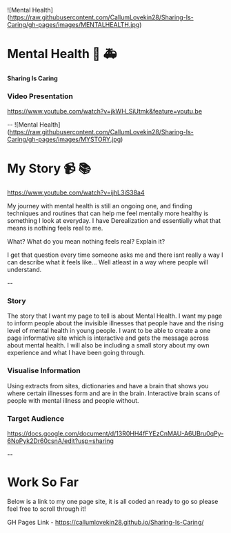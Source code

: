 ![Mental Health] (https://raw.githubusercontent.com/CallumLovekin28/Sharing-Is-Caring/gh-pages/images/MENTALHEALTH.jpg)
# Mental Health :pill: :ambulance:
#### Sharing Is Caring

### Video Presentation
https://www.youtube.com/watch?v=jkWH_SiUtmk&feature=youtu.be

--
![Mental Health] (https://raw.githubusercontent.com/CallumLovekin28/Sharing-Is-Caring/gh-pages/images/MYSTORY.jpg)
# My Story :video_camera: :books:
https://www.youtube.com/watch?v=ijhL3iS38a4

My journey with mental health is still an ongoing one, and finding techniques and routines that can help me feel mentally more healthy is something I look at everyday. I have Derealization and essentially what that means is nothing feels real to me.

What? What do you mean nothing feels real? Explain it?

I get that question every time someone asks me and there isnt really a way I can describe what it feels like... Well atleast in a way where people will understand.

--
### Story

The story that I want my page to tell is about Mental Health. I want my page to inform people about the invisible illnesses that people have and the rising level of mental health in young people. I want to be able to create a one page informative site which is interactive and gets the message across about mental health. I will also be including a small story about my own experience and what I have been going through.

### Visualise Information
Using extracts from sites, dictionaries and have a brain that shows you where certain illnesses form and are in the brain. Interactive brain scans of people with mental illness and people without.

### Target Audience

https://docs.google.com/document/d/13R0HH4fFYEzCnMAU-A6UBru0qPy-6NoPyk2Dr60csnA/edit?usp=sharing

--

# Work So Far
Below is a link to my one page site, it is all coded an ready to go so please feel free to scroll through it!

GH Pages Link - https://callumlovekin28.github.io/Sharing-Is-Caring/
